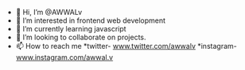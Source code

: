 - 👋 Hi, I’m @AWWALv
- 👀 I’m interested in frontend web development
- 🌱 I’m currently learning javascript
- 💞️ I’m looking to collaborate on projects.
- 📫 How to reach me 
    *twitter-  www.twitter.com/awwalv
    *instagram- www.instagram.com/awwal.v
        

<!---
AWWAlv/AWWAlv is a ✨ special ✨ repository because its `README.md` (this file) appears on your GitHub profile.
You can click the Preview link to take a look at your changes.
--->
